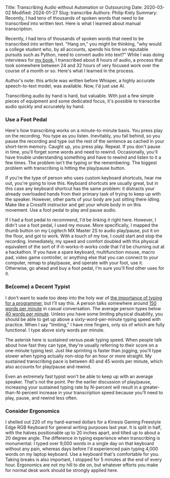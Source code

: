Title: Transcribing Audio without Automation or Outsourcing
Date: 2020-03-02
Modified: 2024-01-27
Slug: transcribe
Authors: Philip Kiely
Summary: Recently, I had tens of thousands of spoken words that need to be transcribed into written text. Here is what I learned about manual transcription.

Recently, I had tens of thousands of spoken words that need to be transcribed into written text. "Hang on," you might be thinking, "why would a college student who, by all accounts, spends his time on reputable pursuits such as Python, need to convert audio into text?" While I was doing interviews for [my book](https://philipkiely.com/wfsd/), I transcribed about 8 hours of audio, a process that took somewhere between 24 and 32 hours of very focused work over the course of a month or so. Here's what I learned in the process.

Author's note: this article was written before Whisper, a highly accurate speech-to-text model, was available. Now, I'd just use AI.

Transcribing audio by hand is hard, but valuable. With just a few simple pieces of equipment and some dedicated focus, it's possible to transcribe audio quickly and accurately by hand.

### Use a Foot Pedal

Here's how transcribing works on a minute-to-minute basis. You press play on the recording. You type as you listen. Inevitably, you fall behind, so you pause the recording and type out the rest of the sentence as cached in your short-term memory. Caught up, you press play. Repeat. If you don't pause in time, you'll forget some words and need to rewind. Occasionally, you'll have trouble understanding something and have to rewind and listen to it a few times. The problem isn't the typing or the remembering. The biggest problem with transcribing is hitting the play/pause button.

If you're the type of person who uses custom keyboard shortcuts, hear me out, you're going to love this. Keyboard shortcuts are usually great, but in this case any keyboard shortcut has the same problem: it distracts your already overloaded hands from their primary task of trying to keep up with the speaker. However, other parts of your body are just sitting there idling. Make like a Crossfit instructor and get your whole body in on this movement. Use a foot pedal to play and pause audio.

If I had a foot pedal to recommend, I'd be linking it right here. However, I didn't use a foot pedal, I used my mouse. More specifically, I mapped the thumb button on my Logitech MX Master 2S to audio play/pause, put it on the floor, and got to work. With a touch of my toe, I could start and stop the recording. Immediately, my speed and comfort doubled with this physical equivalent of the sort of if-it-works-it-works code that I'd be churning out at a hackathon. If you have a spare keyboard, multifunction mouse, macro pad, video game controller, or anything else that you can connect to your computer, remap to play/pause, and operate with your foot, use it. Otherwise, go ahead and buy a foot pedal, I'm sure you'll find other uses for it.

### Be(come) a Decent Typist

I don't want to wade too deep into the holy war of [the importance of typing for a programmer](https://blog.codinghorror.com/we-are-typists-first-programmers-second/), but I'll say this. A person talks somewhere around [150 words per minute](https://en.wikipedia.org/wiki/Words_per_minute#Speech_and_listening) in casual conversation. The average person types below [40 words per minute](https://en.wikipedia.org/wiki/Words_per_minute). Unless you have some limiting physical disability, you should be able to get up above a sixty-word-per-minute typing speed with practice. When I say "limiting," I have nine fingers, only six of which are fully functional. I type above sixty words per minute.

The asterisk here is sustained versus peak typing speed. When people talk about how fast they can type, they're usually referring to their score on a one-minute typing test. Just like sprinting is faster than jogging, you'll type slower when typing actually non-stop for an hour or more straight. My sustained transcribing pace is between 40 and 45 words per minute, which also accounts for play/pause and rewind.

Even an extremely fast typist won't be able to keep up with an average speaker. That's not the point. Per the earlier discussion of play/pause, increasing your sustained typing rate by N-percent will result in a greater-than-N-percent increase in your transcription speed because you'll need to play, pause, and rewind less often.

### Consider Ergonomics

I shelled out 220 of my hard-earned dollars for a Kinesis Gaming Freestyle Edge RGB Keyboard for general writing purposes last year. It is split in half, with the halves positionable up to 20 inches apart, and tilted up to about a 20 degree angle. The difference in typing experience when transcribing is monumental. I typed over 9,000 words in a single day on that keyboard without any pain, whereas days before I'd experienced pain typing 4,000 words on my laptop keyboard. Use a keyboard that's comfortable for you. Taking breaks is also important, I stopped for 5 minutes at the end of every hour. Ergonomics are not my hill to die on, but whatever efforts you make for normal desk work should be strongly applied here.
